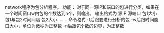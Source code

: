 network程序为包分析程序。
功能：
对于同一源IP和端口的包进行分类，如果在一个时间窗口w内包的个数达到n个，则输出。
输出格式为
源IP	源端口	包1大小	包1与包2时间间隔	包2大小........
命令格式
-f后跟要进行分析的包
-w后跟时间窗口大小，单位为微秒为正整数
-n后跟包个数的边界，为正整数
